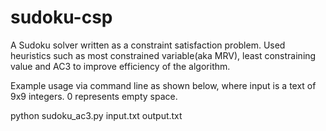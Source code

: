 # sudoku-csp
A Sudoku solver written as a constraint satisfaction problem. Used heuristics such as most constrained variable(aka MRV), least constraining value and AC3 to improve efficiency of the algorithm.

Example usage via command line as shown below, where input is a text of 9x9 integers. 0 represents empty space.

python sudoku_ac3.py input.txt output.txt

